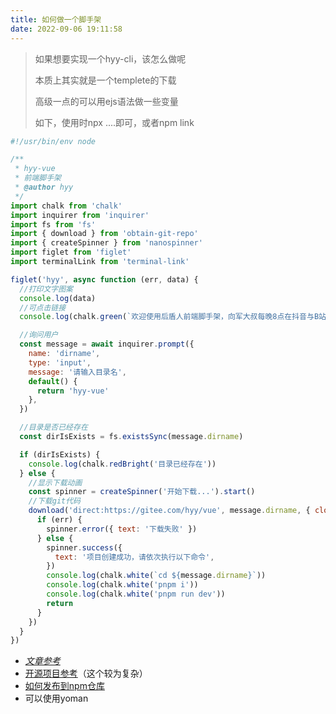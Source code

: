```yaml
---
title: 如何做一个脚手架
date: 2022-09-06 19:11:58
---
```


> 如果想要实现一个hyy-cli，该怎么做呢
>
> 本质上其实就是一个templete的下载
>
> 高级一点的可以用ejs语法做一些变量
>
> 如下，使用时npx ....即可，或者npm link

```js
#!/usr/bin/env node

/**
 * hyy-vue
 * 前端脚手架
 * @author hyy
 */
import chalk from 'chalk'
import inquirer from 'inquirer'
import fs from 'fs'
import { download } from 'obtain-git-repo'
import { createSpinner } from 'nanospinner'
import figlet from 'figlet'
import terminalLink from 'terminal-link'

figlet('hyy', async function (err, data) {
  //打印文字图案
  console.log(data)
  //可点击链接
  console.log(chalk.green(`欢迎使用后盾人前端脚手架，向军大叔每晚8点在抖音与B站直播，请搜索【后盾人】关注。\n如果下载失败请访问 https://gitee.com/hyy/vue`))

  //询问用户
  const message = await inquirer.prompt({
    name: 'dirname',
    type: 'input',
    message: '请输入目录名',
    default() {
      return 'hyy-vue'
    },
  })

  //目录是否已经存在
  const dirIsExists = fs.existsSync(message.dirname)

  if (dirIsExists) {
    console.log(chalk.redBright('目录已经存在'))
  } else {
    //显示下载动画
    const spinner = createSpinner('开始下载...').start()
    //下载git代码
    download('direct:https://gitee.com/hyy/vue', message.dirname, { clone: true }, function (err) {
      if (err) {
        spinner.error({ text: '下载失败' })
      } else {
        spinner.success({
          text: '项目创建成功，请依次执行以下命令',
        })
        console.log(chalk.white(`cd ${message.dirname}`))
        console.log(chalk.white('pnpm i'))
        console.log(chalk.white('pnpm run dev'))
        return
      }
    })
  }
})

```



- [*文章参考*](https://juejin.cn/post/6914556810129539085#heading-1)
- [开源项目参考](https://github.com/omni-door/cli)（这个较为复杂）
- [如何发布到npm仓库](https://zhuanlan.zhihu.com/p/147804428)
- 可以使用yoman